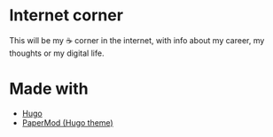# Internet corner

This will be my ☕ corner in the internet, with info about my career, my thoughts or my digital life.


# Made with
- [Hugo](https://gohugo.io/)
- [PaperMod (Hugo theme)](https://github.com/adityatelange/hugo-PaperMod)
